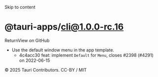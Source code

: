 Skip to content
# @tauri-apps/cli@1.0.0-rc.16
ReturnView on GitHub
  * Use the default window menu in the app template. 
    * 4c4acc30 feat: implement `Default` for `Menu`, closes #2398 (#4291) on 2022-06-15


© 2025 Tauri Contributors. CC-BY / MIT
